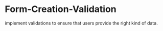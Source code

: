 # Form-Creation-Validation
implement validations to ensure that users provide the right kind of data.
